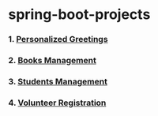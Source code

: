 # spring-boot-projects

### 1. <a href=https://github.com/d-david8/spring-boot-projects/blob/main/src/main/java/ro/ddavid8/springbootprojects/personalizedgreetings/readme.md> Personalized Greetings </a>

### 2. <a href=https://github.com/d-david8/spring-boot-projects/blob/main/src/main/java/ro/ddavid8/springbootprojects/booksmanagement/readme.md>Books Management</a>

### 3. <a href=https://github.com/d-david8/spring-boot-projects/blob/main/src/main/java/ro/ddavid8/springbootprojects/studentsmanagement/readme.md> Students Management</a>

### 4. <a href=https://github.com/d-david8/spring-boot-projects/blob/main/src/main/java/ro/ddavid8/springbootprojects/volunteerregistration/readme.md> Volunteer Registration</a>
